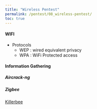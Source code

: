 ```yaml
---
title: "Wireless Pentest"
permalink: /pentest/08_wireless-pentest/
toc: true
---
```

#### WIFI
- Protocols
  - WEP : wired equivalent privacy
  - WPA : WiFi Protected access 
  
#### Information Gathering 
##### Aircrack-ng
##### Zigbee
[Killerbee](https://github.com/riverloopsec/killerbee)


